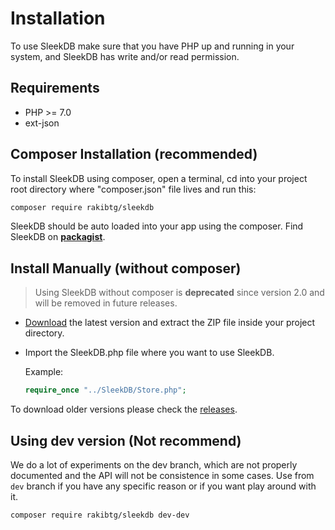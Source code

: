 <!--METADATA
{
    "title": "Installation",
    "url": "installation",
    "icon": "play"
}
!METADATA-->

# Installation

To use SleekDB make sure that you have PHP up and running in your system, and SleekDB has write and/or read permission.

## Requirements

- PHP >= 7.0
- ext-json

## Composer Installation (recommended)

To install SleekDB using composer, open a terminal, cd into your project root directory where "composer.json" file lives and run this:

```sh
composer require rakibtg/sleekdb
```

SleekDB should be auto loaded into your app using the composer.
Find SleekDB on **<a href="https://packagist.org/packages/rakibtg/sleekdb" target="_blank">packagist</a>**.

## Install Manually (without composer)

> Using SleekDB without composer is **deprecated** since version 2.0 and will be removed in future releases.

- <a href=" https://github.com/rakibtg/SleekDB/archive/master.zip">Download</a> the latest version and extract the ZIP file inside your project directory.
- Import the SleekDB.php file where you want to use SleekDB.

  Example:

  ```php
  require_once "../SleekDB/Store.php";
  ```

To download older versions please check the <a target="_blank" title="Click here to download old versions" href="https://github.com/rakibtg/SleekDB/releases">releases</a>.

## Using dev version (Not recommend)

We do a lot of experiments on the dev branch, which are not properly documented and the API will not be consistence in some cases. Use from `dev` branch if you have any specific reason or if you want play around with it.

```sh
composer require rakibtg/sleekdb dev-dev
```
